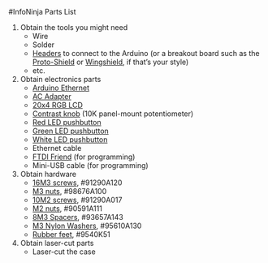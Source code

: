 #InfoNinja Parts List

1. Obtain the tools you might need
    - Wire
    - Solder
	- [Headers](http://www.adafruit.com/products/400) to connect to the Arduino (or a breakout board such as the [Proto-Shield](http://www.adafruit.com/products/51) or [Wingshield](http://www.adafruit.com/products/196), if that’s your style)
    - etc.
2. Obtain electronics parts
    - [Arduino Ethernet](http://www.adafruit.com/products/418)
	- [AC Adapter](http://www.adafruit.com/products/63)
    - [20x4 RGB LCD](http://www.adafruit.com/products/499)
    - [Contrast knob](http://www.adafruit.com/products/562) (10K panel-mount potentiometer)
    - [Red LED pushbutton](http://www.adafruit.com/products/559)
    - [Green LED pushbutton](http://www.adafruit.com/products/560)
    - [White LED pushbutton](http://www.adafruit.com/products/558)
    - Ethernet cable
    - [FTDI Friend](https://www.adafruit.com/products/284) (for programming)
    - Mini-USB cable (for programming)
3. Obtain hardware
    - [16M3 screws](http://www.mcmaster.com/#91290A120), #91290A120
    - [M3 nuts](http://www.mcmaster.com/#98676A100), #98676A100
    - [10M2 screws](http://www.mcmaster.com/#91290A017), #91290A017
    - [M2 nuts](http://www.mcmaster.com/#90591A111), #90591A111
    - [8M3 Spacers](http://www.mcmaster.com/#93657A143), #93657A143
	- [M3 Nylon Washers](http://www.mcmaster.com/#95610A130), #95610A130
    - [Rubber feet](http://www.mcmaster.com/#9540K51), #9540K51
4. Obtain laser-cut parts
    - Laser-cut the case

